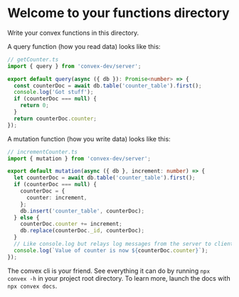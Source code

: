 # Welcome to your functions directory

Write your convex functions in this directory.

A query function (how you read data) looks like this:

```typescript
// getCounter.ts
import { query } from 'convex-dev/server';

export default query(async ({ db }): Promise<number> => {
  const counterDoc = await db.table('counter_table').first();
  console.log('Got stuff');
  if (counterDoc === null) {
    return 0;
  }
  return counterDoc.counter;
});
```

A mutation function (how you write data) looks like this:

```typescript
// incrementCounter.ts
import { mutation } from 'convex-dev/server';

export default mutation(async ({ db }, increment: number) => {
  let counterDoc = await db.table('counter_table').first();
  if (counterDoc === null) {
    counterDoc = {
      counter: increment,
    };
    db.insert('counter_table', counterDoc);
  } else {
    counterDoc.counter += increment;
    db.replace(counterDoc._id, counterDoc);
  }
  // Like console.log but relays log messages from the server to client.
  console.log(`Value of counter is now ${counterDoc.counter}`);
});
```

The convex cli is your friend. See everything it can do by running
`npx convex -h` in your project root directory. To learn more, launch the docs
with `npx convex docs`.
